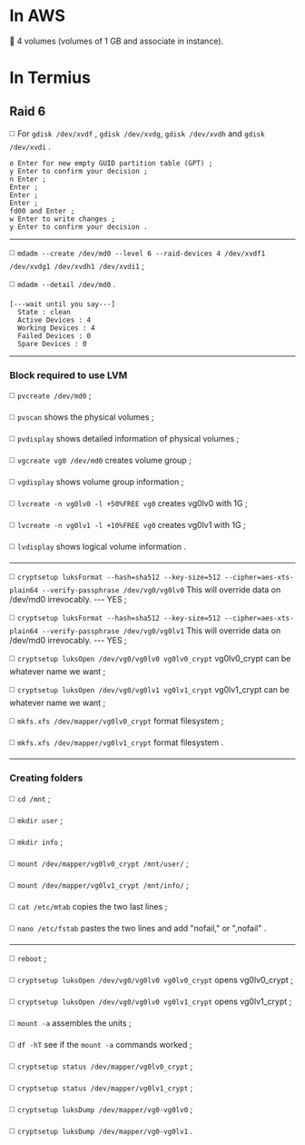 # **In AWS**

🔴 4 volumes (volumes of 1 GB and associate in instance).

# **In Termius**

## Raid 6

◻️ For `gdisk /dev/xvdf` , `gdisk /dev/xvdg`, `gdisk /dev/xvdh` and `gdisk /dev/xvdi` .
```
o Enter for new empty GUID partition table (GPT) ;
y Enter to confirm your decision ;
n Enter ;
Enter ;
Enter ;
Enter ;
fd00 and Enter ;
w Enter to write changes ;
y Enter to confirm your decision .
```
________________________________________________________
◻️ `mdadm --create /dev/md0 --level 6 --raid-devices 4 /dev/xvdf1 /dev/xvdg1 /dev/xvdh1 /dev/xvdi1` ;

◻️ `mdadm --detail /dev/md0` .
```
[---wait until you say---]
  State : clean
  Active Devices : 4
  Working Devices : 4
  Failed Devices : 0
  Spare Devices : 0
```
________________________________________________________
### Block required to use LVM

◻️ `pvcreate /dev/md0` ;

◻️ `pvscan` shows the physical volumes ;

◻️ `pvdisplay` shows detailed information of physical volumes ;

◻️ `vgcreate vg0 /dev/md0` creates volume group ;

◻️ `vgdisplay` shows volume group information ;

◻️ `lvcreate -n vg0lv0 -l +50%FREE vg0` creates vg0lv0 with 1G ;

◻️ `lvcreate -n vg0lv1 -l +10%FREE vg0` creates vg0lv1 with 1G ;

◻️ `lvdisplay` shows logical volume information .
________________________________________________________
◻️ `cryptsetup luksFormat --hash=sha512 --key-size=512 --cipher=aes-xts-plain64 --verify-passphrase /dev/vg0/vg0lv0` This will override data on /dev/md0 irrevocably. --- YES ;

◻️ `cryptsetup luksFormat --hash=sha512 --key-size=512 --cipher=aes-xts-plain64 --verify-passphrase /dev/vg0/vg0lv1` This will override data on /dev/md0 irrevocably. --- YES ;

◻️ `cryptsetup luksOpen /dev/vg0/vg0lv0 vg0lv0_crypt` vg0lv0_crypt can be whatever name we want ;

◻️ `cryptsetup luksOpen /dev/vg0/vg0lv1 vg0lv1_crypt` vg0lv1_crypt can be whatever name we want ;

◻️ `mkfs.xfs /dev/mapper/vg0lv0_crypt` format filesystem ;

◻️ `mkfs.xfs /dev/mapper/vg0lv1_crypt` format filesystem .
________________________________________________________
### Creating folders

◻️ `cd /mnt` ;

◻️ `mkdir user` ;

◻️ `mkdir info` ;

◻️ `mount /dev/mapper/vg0lv0_crypt /mnt/user/` ;

◻️ `mount /dev/mapper/vg0lv1_crypt /mnt/info/` ;

◻️ `cat /etc/mtab` copies the two last lines ;

◻️ `nano /etc/fstab` pastes the two lines and add "nofail," or ",nofail" .
________________________________________________________
◻️ `reboot` ;

◻️ `cryptsetup luksOpen /dev/vg0/vg0lv0 vg0lv0_crypt` opens vg0lv0_crypt ;

◻️ `cryptsetup luksOpen /dev/vg0/vg0lv0 vg0lv1_crypt` opens vg0lv1_crypt ;

◻️ `mount -a` assembles the units ;

◻️ `df -hT` see if the `mount -a` commands worked ;

◻️ `cryptsetup status /dev/mapper/vg0lv0_crypt` ;

◻️ `cryptsetup status /dev/mapper/vg0lv1_crypt` ;

◻️ `cryptsetup luksDump /dev/mapper/vg0-vg0lv0` ;

◻️ `cryptsetup luksDump /dev/mapper/vg0-vg0lv1` .
